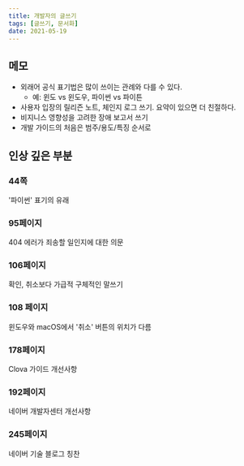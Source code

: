 ```yaml
---
title: 개발자의 글쓰기
tags: [글쓰기, 문서화]
date: 2021-05-19
---
```


## 메모
- 외래어 공식 표기법은 많이 쓰이는 관례와 다를 수 있다.
    - 예: 윈도 vs 윈도우, 파이썬 vs 파이튼
- 사용자 입장의 릴리즌 노트, 체인지 로그 쓰기. 요약이 있으면 더 친절하다.
- 비지니스 영향성을 고려한 장애 보고서 쓰기
- 개발 가이드의 처음은 범주/용도/특징 순서로

## 인상 깊은 부분

### 44쪽

'파이썬' 표기의 유래

### 95페이지
404 에러가 죄송할 일인지에 대한 의문

### 106페이지
확인, 취소보다 가급적 구체적인 말쓰기

### 108 페이지
윈도우와 macOS에서 '취소' 버튼의 위치가 다름

### 178페이지
Clova 가이드 개선사항

### 192페이지
네이버 개발자센터 개선사항

### 245페이지
네이버 기술 블로그 칭찬

